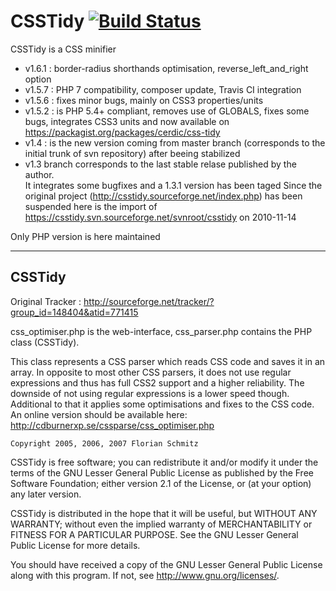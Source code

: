 # CSSTidy [![Build Status](https://travis-ci.org/Cerdic/CSSTidy.svg?branch=master)](https://travis-ci.org/Cerdic/CSSTidy)

CSSTidy is a CSS minifier 

* v1.6.1 :
  border-radius shorthands optimisation, reverse_left_and_right option
* v1.5.7 : 
  PHP 7 compatibility, composer update, Travis CI integration
* v1.5.6 :
  fixes minor bugs, mainly on CSS3 properties/units
* v1.5.2 :
  is PHP 5.4+ compliant, removes use of GLOBALS, fixes some bugs, integrates CSS3 units
  and now available on https://packagist.org/packages/cerdic/css-tidy
* v1.4 : is the new version coming from master branch (corresponds to the initial trunk of svn repository) after beeing stabilized
* v1.3 branch corresponds to the last stable relase published by the author.<br/>
It integrates some bugfixes and a 1.3.1 version has been taged
Since the original project (http://csstidy.sourceforge.net/index.php) has been suspended
here is the import of https://csstidy.svn.sourceforge.net/svnroot/csstidy on 2010-11-14

Only PHP version is here maintained

---

## CSSTidy

Original Tracker : 
http://sourceforge.net/tracker/?group_id=148404&atid=771415

css_optimiser.php is the web-interface, css_parser.php contains the PHP class (CSSTidy).

This class represents a CSS parser which reads CSS code and saves it in an array.
In opposite to most other CSS parsers, it does not use regular expressions and
thus has full CSS2 support and a higher reliability. The downside of not using regular expressions
is a lower speed though.
Additional to that it applies some optimisations and fixes to the CSS code.
An online version should be available here: http://cdburnerxp.se/cssparse/css_optimiser.php


	Copyright 2005, 2006, 2007 Florian Schmitz

  CSSTidy is free software; you can redistribute it and/or modify
  it under the terms of the GNU Lesser General Public License as published by
  the Free Software Foundation; either version 2.1 of the License, or
  (at your option) any later version.
  
  CSSTidy is distributed in the hope that it will be useful,
  but WITHOUT ANY WARRANTY; without even the implied warranty of
  MERCHANTABILITY or FITNESS FOR A PARTICULAR PURPOSE.  See the
  GNU Lesser General Public License for more details.

  You should have received a copy of the GNU Lesser General Public License
  along with this program.  If not, see <http://www.gnu.org/licenses/>.
